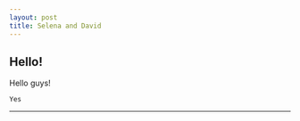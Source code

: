 ```yaml
---
layout: post
title: Selena and David
---
```


## Hello!
Hello guys!
```
Yes
```

---

<!-- cows -->
